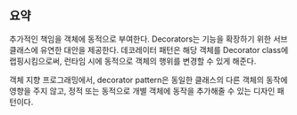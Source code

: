 요약
---
추가적인 책임을 객체에 동적으로 부여한다. Decorators는 기능을 확장하기 위한 서브 클래스에 유연한 대안을 제공한다.
데코레이터 패턴은 해당 객체를 Decorator class에 랩핑시킴으로써, 런타임 시에 동적으로 객체의 행위를 변경할 수 있게 해준다.  

객체 지향 프로그래밍에서, decorator pattern은 동일한 클래스의 다른 객체의 동작에 영향을 주지 않고, 정적 또는 동적으로 개별 객체에 동작을 추가해줄 수 있는 디자인 패턴이다.  

